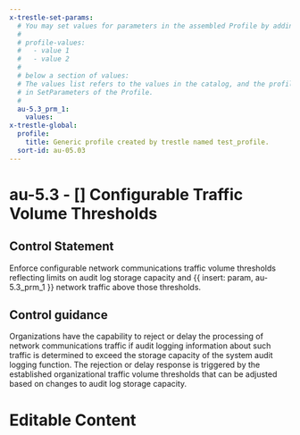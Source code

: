 ```yaml
---
x-trestle-set-params:
  # You may set values for parameters in the assembled Profile by adding
  #
  # profile-values:
  #   - value 1
  #   - value 2
  #
  # below a section of values:
  # The values list refers to the values in the catalog, and the profile-values represent values
  # in SetParameters of the Profile.
  #
  au-5.3_prm_1:
    values:
x-trestle-global:
  profile:
    title: Generic profile created by trestle named test_profile.
  sort-id: au-05.03
---
```


# au-5.3 - \[\] Configurable Traffic Volume Thresholds

## Control Statement

Enforce configurable network communications traffic volume thresholds reflecting limits on audit log storage capacity and {{ insert: param, au-5.3_prm_1 }} network traffic above those thresholds.

## Control guidance

Organizations have the capability to reject or delay the processing of network communications traffic if audit logging information about such traffic is determined to exceed the storage capacity of the system audit logging function. The rejection or delay response is triggered by the established organizational traffic volume thresholds that can be adjusted based on changes to audit log storage capacity.

# Editable Content

<!-- Make additions and edits below -->
<!-- The above represents the contents of the control as received by the profile, prior to additions. -->
<!-- If the profile makes additions to the control, they will appear below. -->
<!-- The above markdown may not be edited but you may edit the content below, and/or introduce new additions to be made by the profile. -->
<!-- If there is a yaml header at the top, parameter values may be edited. Use --set-parameters to incorporate the changes during assembly. -->
<!-- The content here will then replace what is in the profile for this control, after running profile-assemble. -->
<!-- The current profile has no added parts for this control, but you may add new ones here. -->
<!-- Each addition must have a heading either of the form ## Control my_addition_name -->
<!-- or ## Part a. (where the a. refers to one of the control statement labels.) -->
<!-- "## Control" parts are new parts added after the statement part. -->
<!-- "## Part" parts are new parts added into the top-level statement part with that label. -->
<!-- Subparts may be added with nested hash levels of the form ### My Subpart Name -->
<!-- underneath the parent ## Control or ## Part being added -->
<!-- See https://ibm.github.io/compliance-trestle/tutorials/ssp_profile_catalog_authoring/ssp_profile_catalog_authoring for guidance. -->
